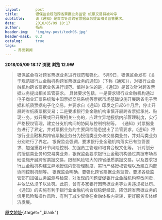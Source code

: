 ```yaml
---
layout:       post
title:        银保监会规范跨省票据业务监管 纸票交易将被叫停
subtitle:     该《通知》是首次针对跨省票据业务提出相关监管要求。
date:         2018/05/09 18:17
author:       杨芮
header-img:   "img/my-post/tech05.jpg"
header-mask:  0.3
catalog:      true
tags:
    - 界面新闻
---
```


**2018/05/09 18:17**  **浏览 浏览 12.9W**

> 银保监会将对跨省票据业务进行规范和强化。
5月9日，银保监会发布《关于规范银行业金融机构跨省票据业务的通知》（下称《通知》），对银行业金融机构跨省票据业务进行规范。值得关注的是，《通知》是首次针对跨省票据业务提出相关监管要求。
具体要求包括，一是要求银行业金融机构通过电子商业汇票系统和中国票据交易系统等票据市场基础设施开展跨省电子票据和纸质票据电子化交易，并要求自《通知》印发之日起6个月后，停止开展跨省纸质票据交易；二是要求银行业金融机构审慎开展跨省票据承兑、贴现业务，拟开展或已开展相关业务的，应建立异地授信内部管理制度，实行严格授权管理，建立分支机构间的协同与控制机制等。
《通知》对票据业务进行了界定，并对票据业务的主要风险隐患提出了监管要求。《通知》将银行业金融机构跨省票据业务分为授信类业务和交易类业务，并对两类业务分别进行了界定。
银保监会强调，要求银行业金融机构落实已有监管要求、加强重要环节风险控制、加强员工管理和培育合规文化等。
针对划分的授信类业务和交易类业务，银保监会要求银行业金融机构通过票据市场基础设施开展跨省票据交易，限制风险较大的跨省纸质票据交易，以及要求银行业金融机构建立异地授信内部管理制度、实行严格授权管理以及建立内部协同控制机制等。
银保监会明确，要强化跨省票据业务监管。要求各级监管部门加强业务监测与检查，对发现的问题督促银行业金融机构整改问责，并依法依规予以处罚。此前，曾有多家银行因票据业务等业务违规被处罚。
《通知》的实施有利于银行业金融机构合规稳健经营，降低跨省票据业务的信用风险和操作风险，有利于减少资金在金融体系内空转，更好服务实体经济发展。



[原文地址](http://www.jiemian.com/article/2124736.html){:target="_blank"}


